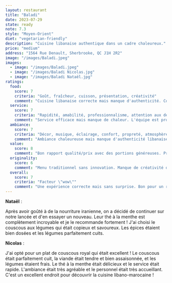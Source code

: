 ```yaml
---
layout: restaurant
title: "Baladi"
date: 2023-07-29
state: ready
note: 7.3
style: "Moyen-Orient"
diet: "vegetarian-friendly"
description: "Cuisine libanaise authentique dans un cadre chaleureux."
price: "medium"
address: "1564 Rue Denault, Sherbrooke, QC J1H 2R2"
image: "/images/Baladi.jpeg"
images:
  - image: "/images/Baladi.jpeg"
  - image: "/images/Baladi Nicolas.jpg"
  - image: "/images/Baladi Nataël.jpg"
ratings:
  food:
    score: 7
    criteria: "Goût, fraîcheur, cuisson, présentation, créativité"
    comment: "Cuisine libanaise correcte mais manque d'authenticité. Couscous bien préparé mais saveurs parfois trop douces."
  service:
    score: 7
    criteria: "Rapidité, amabilité, professionnalisme, attention aux détails"
    comment: "Service efficace mais manque de chaleur. L'équipe est professionnelle mais peu communicative."
  ambiance:
    score: 7
    criteria: "Décor, musique, éclairage, confort, propreté, atmosphère générale"
    comment: "Ambiance chaleureuse mais manque d'authenticité libanaise. Décor simple et fonctionnel."
  value:
    score: 8
    comment: "Bon rapport qualité/prix avec des portions généreuses. Prix raisonnables."
  originality:
    score: 6
    comment: "Menu traditionnel sans innovation. Manque de créativité dans les recettes."
  overall:
    score: 7
    criteria: "Facteur \"wow\""
    comment: "Une expérience correcte mais sans surprise. Bon pour un repas simple et copieux."
---
```


**Nataël** :

Après avoir goûté à de la nourriture iranienne, on a décidé de continuer sur notre lancée et d'en essayer un nouveau. Leur thé à la menthe est complètement incroyable et je le recommande fortement ! J'ai choisi le couscous aux légumes qui était copieux et savoureux. Les épices étaient bien dosées et les légumes parfaitement cuits.

**Nicolas** :

J'ai opté pour un plat de couscous royal qui était excellent ! Le couscous était parfaitement cuit, la viande était tendre et bien assaisonnée, et les légumes étaient frais. Le thé à la menthe était délicieux et le service était rapide. L'ambiance était très agréable et le personnel était très accueillant. C'est un excellent endroit pour découvrir la cuisine libano-marocaine !